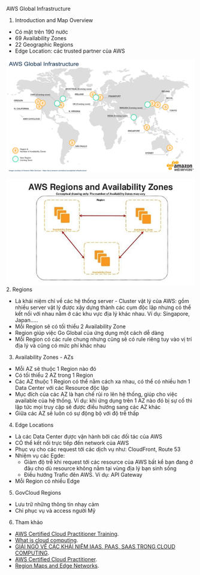 AWS Global Infrastructure
1. Introduction and Map Overview
- Có mặt trên 190 nước
- 69 Availability Zones
- 22 Geographic Regions
- Edge Location: các trusted partner của AWS

![AWS Global Infrastructure](resources/1.jpeg "AWS Global Infrastructure")


![AWS Global Infrastructure](resources/2.jpeg "AWS Global Infrastructure")
2. Regions
- Là khái niệm chỉ về các hệ thống server - Cluster vật lý của AWS: gồm nhiều server vật lý được xậy dựng thành các cụm độc lập nhưng có thể kết nối với nhau nằm ở các khu vực địa lý khác nhau. Ví dụ: Singapore, Japan.....
- Mỗi Region sẽ có tối thiểu 2 Availability Zone
- Region giúp việc Go Global của ứng dụng một cách dễ dàng
- Mỗi Region có các rule chung nhưng cũng sẽ có rule riêng tuy vào vị trí địa lý và cũng có mức phí khác nhau
3. Availability Zones - AZs
- Mỗi AZ sẽ thuộc 1 Region nào đó
- Có tối thiểu 2 AZ trong 1 Region
- Các AZ thuộc 1 Region có thể nằm cách xa nhau, có thể có nhiều hơn 1 Data Center với các Resource độc lập
- Mục đích của các AZ là hạn chế rủi ro lên hệ thống, giúp cho việc available của hệ thống. Ví dụ: khi ứng dụng trên 1 AZ nào đó bị sự cố thì lập tức mọi truy cập sẽ được điều hướng sang các AZ khác
- Giữa các AZ sẽ luôn có sự động bộ với độ trễ thấp
4. Edge Locations
- Là các Data Center được vận hành bởi các đối tác của AWS
- CÓ thể kết nối trực tiếp đến network của AWS
- Phục vụ cho các request tới các dịch vụ như: CloudFront, Route 53
- Nhiệm vụ các Egde:
  + Giảm độ trễ khi request tới các resource của AWS bất kể bạn đang ở đâu cho dù resource không nằm tại vùng địa lý bạn sinh sống
  + Điều hướng Trafic đên AWS. Ví dụ: API Gateway
- Mỗi Region có nhiều Edge
5. GovCloud Regions
- Lưu trữ những thông tin nhạy cảm
- Chỉ phục vụ và access người Mỹ
6. Tham khảo
- [AWS Certified Cloud Practitioner Training](https://www.youtube.com/watch?v=3hLmDS179YE&t=11s "AWS Certified Cloud Practitioner Training").
- [What is cloud computing](https://aws.amazon.com/vi/what-is-cloud-computing/ "What is cloud computing").
- [GIẢI NGỐ VỀ CÁC KHÁI NIỆM IAAS, PAAS, SAAS TRONG CLOUD COMPUTING](https://toidicodedao.com/2018/10/23/so-sanh-iaas-paas-saas-la-gi/ "GIẢI NGỐ VỀ CÁC KHÁI NIỆM IAAS, PAAS, SAAS TRONG CLOUD COMPUTING").
- [AWS Certified Cloud Practitioner](https://d1.awsstatic.com/training-and-certification/docs-cloud-practitioner/AWS-Certified-Cloud-Practitioner_Exam-Guide.pdf "(CLF-C01) Exam Guide").
- [Region Maps and Edge Networks](https://aws.amazon.com/about-aws/global-infrastructure/regions_az/?nc1=h_ls "Region Maps and Edge Networks").